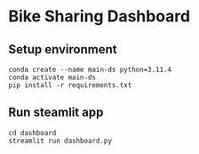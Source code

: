 # Bike Sharing Dashboard

## Setup environment
```
conda create --name main-ds python=3.11.4
conda activate main-ds
pip install -r requirements.txt
```

## Run steamlit app
```
cd dashboard
streamlit run dashboard.py
```
